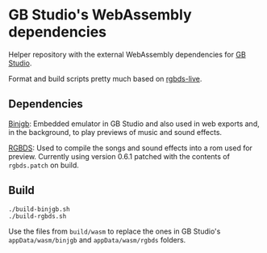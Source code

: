 
# GB Studio's WebAssembly dependencies

Helper repository with the external WebAssembly dependencies for [GB Studio](https://github.com/chrismaltby/gb-studio). 

Format and build scripts pretty much based on [rgbds-live](https://github.com/gbdev/rgbds-live/).

## Dependencies
[Binjgb](https://github.com/binji/binjgb): Embedded emulator in GB Studio and also used in web exports and, in the background, to play previews of music and sound effects. 

[RGBDS](https://rgbds.gbdev.io/): Used to compile the songs and sound effects into a rom used for preview. Currently using version 0.6.1 patched with the contents of `rgbds.patch` on build.

## Build

```
./build-binjgb.sh
./build-rgbds.sh
```

Use the files from `build/wasm` to replace the ones in GB Studio's `appData/wasm/binjgb` and `appData/wasm/rgbds` folders.


